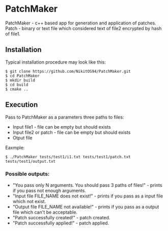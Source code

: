 # PatchMaker

PatchMaker - c++ based app for generation and application of patches.
Patch - binary or text file which considered text of file2 encrypted by hash of file1.

## Installation

Typical installation procedure may look like this:
    
    $ git clone https://github.com/NikitOS94/PatchMaker.git
    $ cd PatchMaker
    $ mkdir build
    $ cd build
    $ cmake ..

## Execution
Pass to PatchMaker as a parameters three paths to files: 
* Input file1 - file can be empty but should exists
* Input file2 or patch - file can be empty but should exists
* Otput file

Eaxmple:
    
    $ ./PatchMaker tests/test1/i1.txt tests/test1/patch.txt tests/test1/output.txt
   
### Possible outputs:
* "You pass only N arguments. You should pass 3 paths of files!" - prints if you pass not enough arguments.
* "Input file FILE_NAME does not exist!" - prints if you pass as a input file which not exist.
* "Output file FILE_NAME not available!" - prints if you pass as a output file which can't be acceptable.
* "Patch successfully created!" - patch created.
* "Patch successfully applied!" - patch applied.
